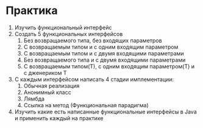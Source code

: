# Практика
1. Изучить функциональный интерфейс
2. Создать 5 функциональных интерфейсов
   1. Без возвращаемого типа, без входящих параметров
   2. С возвращаемым типом и с одним входящим параметром
   3. С возвращаемым типом и с двумя входящими параметрами
   4. Без возвращаемого типа и с двумя входящими параметрами
   5. С возвращаемым типом(Т), с одним входящим параметром(Т) и с дженериком Т
3. С каждым интерфейсом написать 4 стадии имплементации:
   1. Обычная реализация
   2. Анонимный класс
   3. Лямбда
   4. Ссылка на метод (Функциональная парадигма)
4. Изучить какие есть написанные функциональные интерфейсы в Java и применить каждый на практике